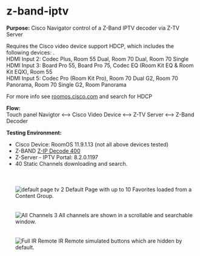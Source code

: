 # z-band-iptv
**Purpose:** Cisco Navigator control of a Z-Band IPTV decoder via Z-TV Server

Requires the Cisco video device support HDCP, which includes the following devices: .  \
HDMI Input 2: Codec Plus, Room 55 Dual, Room 70 Dual, Room 70 Single \
HDMI Input 3: Board Pro 55, Board Pro 75, Codec EQ (Room Kit EQ & Room Kit EQX), Room 55 \
HDMI Input 5: Codec Pro (Room Kit Pro), Room 70 Dual G2, Room 70 Panorama, Room 70 Single G2, Room Panorama 

For more info see [roomos.cisco.com](https://roomos.cisco.com/xapi/search?domain=Video&search=hdcp) and search for HDCP

**Flow:** \
Touch panel Navigtor <--> Cisco Video Device <--> Z-TV Server <--> Z-Band Decoder

**Testing Environment:**
- Cisco Device: RoomOS 11.9.1.13 (not all above devices tested) 
- Z-BAND [Z-IP Decode 400](https://www.z-band.com/products/z-ip-systems/z-ip-decode/z-ip-decode-400) 
- Z-Server - IPTV Portal: 8.2.0.1197  
- 40 Static Channels downloading and search.  
\
\
\
![default page tv 2](https://github.com/vtjoeh/z-band-iptv/assets/16569532/9cc80ecb-af04-4d36-8e10-690f738d2d8b)
Default Page with up to 10 Favorites loaded from a Content Group. 
\
\
\
![All Channels 3](https://github.com/vtjoeh/z-band-iptv/assets/16569532/3d7a985f-5a8f-4a56-9bcc-5088d52b975a)
All channels are shown in a scrollable and searchable window. 
\
\
\
![Full IR Remote](https://github.com/vtjoeh/z-band-iptv/assets/16569532/17a3217c-5624-4246-a861-31fba88119b8)
IR Remote simulated buttons which are hidden by default. 

